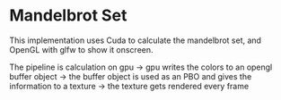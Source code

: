 # Mandelbrot Set 
This implementation uses Cuda to calculate the mandelbrot set, and OpenGL with glfw to show it onscreen.

The pipeline is calculation on gpu -> gpu writes the colors to an opengl buffer object -> the buffer object is used as an PBO and gives the information to a texture -> the texture gets rendered every frame
